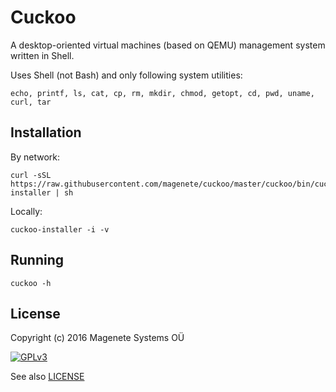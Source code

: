 Cuckoo
======

A desktop-oriented virtual machines (based on QEMU) management system written in Shell.

Uses Shell (not Bash) and only following system utilities:

    echo, printf, ls, cat, cp, rm, mkdir, chmod, getopt, cd, pwd, uname, curl, tar


Installation
------------

By network:

    curl -sSL https://raw.githubusercontent.com/magenete/cuckoo/master/cuckoo/bin/cuckoo-installer | sh

Locally:

    cuckoo-installer -i -v


Running
-------

    cuckoo -h


License
-------

Copyright (c) 2016 Magenete Systems OÜ

[![GPLv3](http://www.gnu.org/graphics/gplv3-88x31.png)](http://www.gnu.org/licenses/gpl-3.0.txt)

See also [LICENSE](LICENSE)
